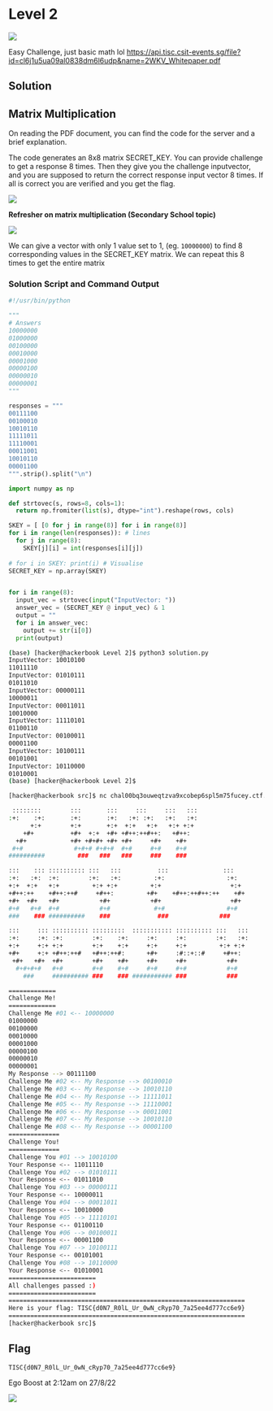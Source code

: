 # Level 2
![](Pasted%20image%2020220827005348.png)

Easy Challenge, just basic math lol
https://api.tisc.csit-events.sg/file?id=cl6j1u5ua09al0838dm6l6udp&name=2WKV_Whitepaper.pdf


## Solution

## Matrix Multiplication

On reading the PDF document, you can find the code for the server and a brief explanation.

The code generates an 8x8 matrix SECRET_KEY. You can provide challenge to get a response 8 times. Then they give you the challenge inputvector, and you are supposed to return the correct response input vector 8 times. If all is correct you are verified and you get the flag.

![](Pasted%20image%2020220827012348.png)

**Refresher on matrix multiplication (Secondary School topic)**

![](Pasted%20image%2020220827012130.png)

We can give a vector with only 1 value set to 1, (eg. `10000000`) to find 8 corresponding values in the SECRET_KEY matrix. We can repeat this 8 times to get the entire matrix

### Solution Script and Command Output

```python
#!/usr/bin/python

"""
# Answers
10000000
01000000
00100000
00010000
00001000
00000100
00000010
00000001
"""

responses = """
00111100
00100010
10010110
11111011
11110001
00011001
10010110
00001100
""".strip().split("\n")

import numpy as np

def strtovec(s, rows=8, cols=1):
  return np.fromiter(list(s), dtype="int").reshape(rows, cols)

SKEY = [ [0 for j in range(8)] for i in range(8)]  
for i in range(len(responses)): # lines
  for j in range(8): 
    SKEY[j][i] = int(responses[i][j])
  
# for i in SKEY: print(i) # Visualise
SECRET_KEY = np.array(SKEY)


for i in range(8):
  input_vec = strtovec(input("InputVector: "))
  answer_vec = (SECRET_KEY @ input_vec) & 1
  output = ""
  for i in answer_vec:
    output += str(i[0])
  print(output)
```

```bash
(base) [hacker@hackerbook Level 2]$ python3 solution.py 
InputVector: 10010100
11011110
InputVector: 01010111
01011010
InputVector: 00000111
10000011
InputVector: 00011011
10010000
InputVector: 11110101
01100110
InputVector: 00100011
00001100
InputVector: 10100111
00101001
InputVector: 10110000
01010001
(base) [hacker@hackerbook Level 2]$ 
```

```bash
[hacker@hackerbook src]$ nc chal00bq3ouweqtzva9xcobep6spl5m75fucey.ctf.sg 56765

 ::::::::        :::       :::     :::     :::   :::
:+:    :+:       :+:       :+:   :+: :+:   :+:   :+:
      +:+        +:+       +:+  +:+   +:+   +:+ +:+
    +#+          +#+  +:+  +#+ +#++:++#++:   +#++:
  +#+            +#+ +#+#+ +#+ +#+     +#+    +#+
 #+#              #+#+# #+#+#  #+#     #+#    #+#
##########         ###   ###   ###     ###    ###

:::    ::: :::::::::: :::   :::          :::               :::
:+:   :+:  :+:        :+:   :+:         :+:                 :+:
+:+  +:+   +:+         +:+ +:+         +:+                   +:+
+#++:++    +#++:++#     +#++:         +#+    +#++:++#++:++    +#+
+#+  +#+   +#+           +#+           +#+                   +#+
#+#   #+#  #+#           #+#            #+#                 #+#
###    ### ##########    ###             ###              ###

:::     ::: :::::::::: :::::::::  ::::::::::: :::::::::: :::   :::
:+:     :+: :+:        :+:    :+:     :+:     :+:        :+:   :+:
+:+     +:+ +:+        +:+    +:+     +:+     +:+         +:+ +:+
+#+     +:+ +#++:++#   +#++:++#:      +#+     :#::+::#     +#++:
 +#+   +#+  +#+        +#+    +#+     +#+     +#+           +#+
  #+#+#+#   #+#        #+#    #+#     #+#     #+#           #+#
    ###     ########## ###    ### ########### ###           ###

=============
Challenge Me!
=============
Challenge Me #01 <-- 10000000
01000000
00100000
00010000
00001000
00000100
00000010
00000001
My Response --> 00111100
Challenge Me #02 <-- My Response --> 00100010
Challenge Me #03 <-- My Response --> 10010110
Challenge Me #04 <-- My Response --> 11111011
Challenge Me #05 <-- My Response --> 11110001
Challenge Me #06 <-- My Response --> 00011001
Challenge Me #07 <-- My Response --> 10010110
Challenge Me #08 <-- My Response --> 00001100
==============
Challenge You!
==============
Challenge You #01 --> 10010100
Your Response <-- 11011110
Challenge You #02 --> 01010111
Your Response <-- 01011010
Challenge You #03 --> 00000111
Your Response <-- 10000011
Challenge You #04 --> 00011011
Your Response <-- 10010000
Challenge You #05 --> 11110101
Your Response <-- 01100110
Challenge You #06 --> 00100011
Your Response <-- 00001100
Challenge You #07 --> 10100111
Your Response <-- 00101001
Challenge You #08 --> 10110000
Your Response <-- 01010001
========================
All challenges passed :)
========================
=================================================================
Here is your flag: TISC{d0N7_R0lL_Ur_0wN_cRyp70_7a25ee4d777cc6e9}
=================================================================
[hacker@hackerbook src]$ 
```

## Flag

`TISC{d0N7_R0lL_Ur_0wN_cRyp70_7a25ee4d777cc6e9}`


Ego Boost at 2:12am on 27/8/22

![](Pasted%20image%2020220827021200.png)
